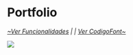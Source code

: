 <h1>Portfolio</h1>

<a href="https://www.youtube.com/watch?v=JSiY3L_d2a0&ab_channel=Henrique">*~Ver Funcionalidades</a> | | <a href="https://github.com/HenriqueM-1259/YourBrand">Ver CodigoFont~*</a>
<div ">
<img src="https://i.imgur.com/VpY7BTK.png">

</div>
